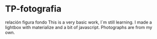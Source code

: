 # TP-fotografia
relación figura fondo
This is a very basic work, I´m still learning. I made a lightbox with materialize and a bit of javascript. Photographs are from my own.
